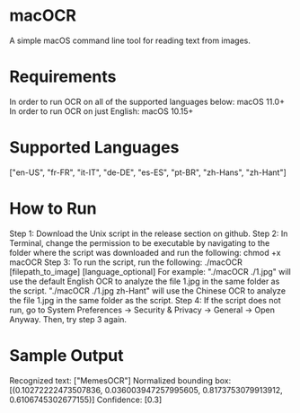# macOCR
A simple macOS command line tool for reading text from images.

# Requirements
In order to run OCR on all of the supported languages below: macOS 11.0+
In order to run OCR on just English: macOS 10.15+

# Supported Languages
["en-US", "fr-FR", "it-IT", "de-DE", "es-ES", "pt-BR", "zh-Hans", "zh-Hant"]

# How to Run
Step 1: Download the Unix script in the release section on github.
Step 2: In Terminal, change the permission to be executable by navigating to the folder where the script was downloaded and run the following:
        chmod +x macOCR
Step 3: To run the script, run the following: ./macOCR [filepath_to_image] [language_optional]
        For example: "./macOCR ./1.jpg" will use the default English OCR to analyze the file 1.jpg in the same folder as the script.
                     "./macOCR ./1.jpg zh-Hant" will use the Chinese OCR to analyze the file 1.jpg in the same folder as the script.
Step 4: If the script does not run, go to System Preferences -> Security & Privacy -> General -> Open Anyway. Then, try step 3 again.

# Sample Output
Recognized text:
["MemesOCR"]
Normalized bounding box:
[(0.10272222473507836, 0.036003947257995605, 0.8173753079913912, 0.6106745302677155)]
Confidence:
[0.3]

